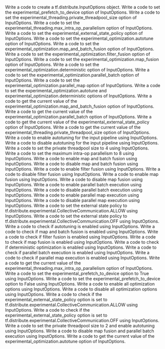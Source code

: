 Write a code to create a tf.distribute.InputOptions object.
Write a code to set the experimental_prefetch_to_device option of InputOptions.
Write a code to set the experimental_threading.private_threadpool_size option of InputOptions.
Write a code to set the experimental_threading.max_intra_op_parallelism option of InputOptions.
Write a code to set the experimental_external_state_policy option of InputOptions.
Write a code to set the experimental_optimization.autotune option of InputOptions.
Write a code to set the experimental_optimization.map_and_batch_fusion option of InputOptions.
Write a code to set the experimental_optimization.filter_fusion option of InputOptions.
Write a code to set the experimental_optimization.map_fusion option of InputOptions.
Write a code to set the experimental_optimization.deterministic option of InputOptions.
Write a code to set the experimental_optimization.parallel_batch option of InputOptions.
Write a code to set the experimental_optimization.parallel_map option of InputOptions.
Write a code to set the experimental_optimization.autotune and experimental_optimization.deterministic options of InputOptions.
Write a code to get the current value of the experimental_optimization.map_and_batch_fusion option of InputOptions.
Write a code to get the current value of the experimental_optimization.parallel_batch option of InputOptions.
Write a code to get the current value of the experimental_external_state_policy option of InputOptions.
Write a code to get the current value of the experimental_threading.private_threadpool_size option of InputOptions.
Write a code to enable autotuning for the input pipeline using InputOptions.
Write a code to disable autotuning for the input pipeline using InputOptions.
Write a code to set the private threadpool size to 4 using InputOptions.
Write a code to set the maximum intra-op parallelism to 8 using InputOptions.
Write a code to enable map and batch fusion using InputOptions.
Write a code to disable map and batch fusion using InputOptions.
Write a code to enable filter fusion using InputOptions.
Write a code to disable filter fusion using InputOptions.
Write a code to enable map fusion using InputOptions.
Write a code to disable map fusion using InputOptions.
Write a code to enable parallel batch execution using InputOptions.
Write a code to disable parallel batch execution using InputOptions.
Write a code to enable parallel map execution using InputOptions.
Write a code to disable parallel map execution using InputOptions.
Write a code to set the external state policy to tf.distribute.experimental.CollectiveCommunication.ALLOW using InputOptions.
Write a code to set the external state policy to tf.distribute.experimental.CollectiveCommunication.OFF using InputOptions.
Write a code to check if autotuning is enabled using InputOptions.
Write a code to check if map and batch fusion is enabled using InputOptions.
Write a code to check if filter fusion is enabled using InputOptions.
Write a code to check if map fusion is enabled using InputOptions.
Write a code to check if deterministic optimization is enabled using InputOptions.
Write a code to check if parallel batch execution is enabled using InputOptions.
Write a code to check if parallel map execution is enabled using InputOptions.
Write a code to get the current value of the experimental_threading.max_intra_op_parallelism option of InputOptions.
Write a code to set the experimental_prefetch_to_device option to True using InputOptions.
Write a code to set the experimental_prefetch_to_device option to False using InputOptions.
Write a code to enable all optimization options using InputOptions.
Write a code to disable all optimization options using InputOptions.
Write a code to check if the experimental_external_state_policy option is set to tf.distribute.experimental.CollectiveCommunication.ALLOW using InputOptions.
Write a code to check if the experimental_external_state_policy option is set to tf.distribute.experimental.CollectiveCommunication.OFF using InputOptions.
Write a code to set the private threadpool size to 2 and enable autotuning using InputOptions.
Write a code to disable map fusion and parallel batch execution using InputOptions.
Write a code to get the current value of the experimental_optimization.autotune option of InputOptions.